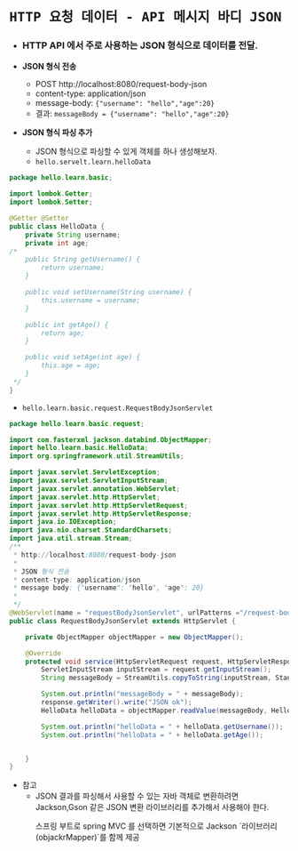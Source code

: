 # `HTTP 요청 데이터 - API 메시지 바디 JSON`

- ### HTTP API 에서 주로 사용하는 JSON 형식으로 데이터를 전달.

- <b>JSON 형식 전송</b>
  - POST http://localhost:8080/request-body-json
  - content-type: application/json
  - message-body: `{"username": "hello","age":20}`
  - 결과: `messageBody = {"username": "hello","age":20}`<br>
- <b>JSON 형식 파싱 추가</b>
  - JSON 형식으로 파싱할 수 있게 객체를 하나 생성해보자.
  - `hello.servelt.learn.helloData`
```java
package hello.learn.basic;

import lombok.Getter;
import lombok.Setter;

@Getter @Setter
public class HelloData {
    private String username;
    private int age;
/*
    public String getUsername() {
        return username;
    }

    public void setUsername(String username) {
        this.username = username;
    }

    public int getAge() {
        return age;
    }

    public void setAge(int age) {
        this.age = age;
    }
 */
}
```
  - `hello.learn.basic.request.RequestBodyJsonServlet`
```java
package hello.learn.basic.request;

import com.fasterxml.jackson.databind.ObjectMapper;
import hello.learn.basic.HelloData;
import org.springframework.util.StreamUtils;

import javax.servlet.ServletException;
import javax.servlet.ServletInputStream;
import javax.servlet.annotation.WebServlet;
import javax.servlet.http.HttpServlet;
import javax.servlet.http.HttpServletRequest;
import javax.servlet.http.HttpServletResponse;
import java.io.IOException;
import java.nio.charset.StandardCharsets;
import java.util.stream.Stream;
/**
 * http://localhost:8080/request-body-json
 *
 * JSON 형식 전송
 * content-type: application/json
 * message body: {"username": "hello", "age": 20}
 *
 */
@WebServlet(name = "requestBodyJsonServlet", urlPatterns ="/request-body-json")
public class RequestBodyJsonServlet extends HttpServlet {

    private ObjectMapper objectMapper = new ObjectMapper();

    @Override
    protected void service(HttpServletRequest request, HttpServletResponse response) throws ServletException, IOException {
        ServletInputStream inputStream = request.getInputStream();
        String messageBody = StreamUtils.copyToString(inputStream, StandardCharsets.UTF_8);

        System.out.println("messageBody = " + messageBody);
        response.getWriter().write("JSON ok");
        HelloData helloData = objectMapper.readValue(messageBody, HelloData.class);

        System.out.println("helloData = " + helloData.getUsername());
        System.out.println("helloData = " + helloData.getAge());


    }
}
```

- 참고
  - JSON 결과를 파싱해서 사용할 수 있는 자바 객체로 변환하려면 Jackson,Gson 같은 JSON 변환 라이브러리를 추가해서 사용해야 한다. 
    <p>스프링 부트로 spring MVC 를 선택하면 기본적으로 Jackson `라이브러리 (objackrMapper)`를 함께 제공</p>

    